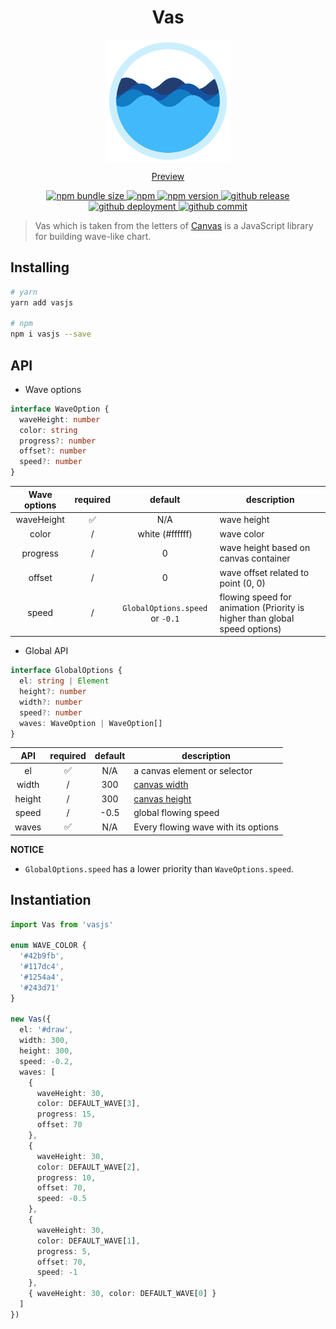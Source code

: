 <h1 align="center">Vas</h1>

<p align="center">
  <img align="center" src="./config/preview.gif">
</p>

<p align="center">
  <a href="https://lbwa.github.io/vas.js">Preview</a>
</p>

<p align="center">
  <a href="https://lbwa.github.io/vas.js">
    <img src="https://img.shields.io/bundlephobia/minzip/vasjs.svg?style=flat-square" alt="npm bundle size"/>
  </a>
  <a href="https://www.npmjs.com/package/vasjs">
    <img src="https://img.shields.io/npm/dt/vasjs.svg?style=flat-square" alt="npm"/>
  </a>
  <a href="https://www.npmjs.com/package/vasjs">
    <img src="https://img.shields.io/npm/v/vasjs.svg?style=flat-square" alt="npm version"/>
  </a>
  <a href="https://github.com/lbwa/vas.js/releases">
    <img src="https://img.shields.io/github/release/lbwa/vas.js.svg?style=flat-square" alt="github release"/>
  </a>
  <a href="https://lbwa.github.io/vas.js">
    <img src="https://img.shields.io/website/https/lbwa.github.io/vas.js.svg?logo=github&style=flat-square&up_message=online" alt="github deployment"/>
  </a>
  <a href="https://lbwa.github.io/vas.js">
    <img src="https://img.shields.io/github/last-commit/lbwa/vas.js.svg" alt="github commit"/>
  </a>
</p>

> Vas which is taken from the letters of [Canvas](https://developer.mozilla.org/en-US/docs/Web/API/Canvas_API) is a JavaScript library for building wave-like chart.

## Installing

```bash
# yarn
yarn add vasjs

# npm
npm i vasjs --save
```

## API

- Wave options

```ts
interface WaveOption {
  waveHeight: number
  color: string
  progress?: number
  offset?: number
  speed?: number
}
```

| Wave options | required |             default             | description                                                                |
| :----------: | :------: | :-----------------------------: | -------------------------------------------------------------------------- |
|  waveHeight  |    ✅    |               N/A               | wave height                                                                |
|    color     |    /     |         white (#ffffff)         | wave color                                                                 |
|   progress   |    /     |                0                | wave height based on canvas container                                      |
|    offset    |    /     |                0                | wave offset related to point (0, 0)                                        |
|    speed     |    /     | `GlobalOptions.speed` or `-0.1` | flowing speed for animation (Priority is higher than global speed options) |

- Global API

```ts
interface GlobalOptions {
  el: string | Element
  height?: number
  width?: number
  speed?: number
  waves: WaveOption | WaveOption[]
}
```

|  API   | required | default | description                         |
| :----: | :------: | :-----: | ----------------------------------- |
|   el   |    ✅    |   N/A   | a canvas element or selector        |
| width  |    /     |   300   | [canvas width]                      |
| height |    /     |   300   | [canvas height]                     |
| speed  |    /     |  -0.5   | global flowing speed                |
| waves  |    ✅    |   N/A   | Every flowing wave with its options |

[canvas width]: https://developer.mozilla.org/en-US/docs/Web/API/HTMLCanvasElement/width
[canvas height]: https://developer.mozilla.org/en-US/docs/Web/API/HTMLCanvasElement/height

**NOTICE**

- `GlobalOptions.speed` has a lower priority than `WaveOptions.speed`.

## Instantiation

```ts
import Vas from 'vasjs'

enum WAVE_COLOR {
  '#42b9fb',
  '#117dc4',
  '#1254a4',
  '#243d71'
}

new Vas({
  el: '#draw',
  width: 300,
  height: 300,
  speed: -0.2,
  waves: [
    {
      waveHeight: 30,
      color: DEFAULT_WAVE[3],
      progress: 15,
      offset: 70
    },
    {
      waveHeight: 30,
      color: DEFAULT_WAVE[2],
      progress: 10,
      offset: 70,
      speed: -0.5
    },
    {
      waveHeight: 30,
      color: DEFAULT_WAVE[1],
      progress: 5,
      offset: 70,
      speed: -1
    },
    { waveHeight: 30, color: DEFAULT_WAVE[0] }
  ]
})
```
